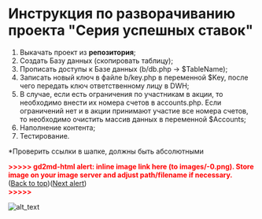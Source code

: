 # Инструкция по разворачиванию проекта **"Серия успешных ставок"**



1.  Выкачать проект из **репозитория**;
2.  Создать Базу данных (скопировать таблицу);
3.  Прописать доступы к Базе данных (b/db.php -> $TableName);
4.  Записать новый ключ в файле  b/key.php в переменной $Key, после чего передать ключ ответственному лицу в DWH;
5.  В случае, если есть ограничения по участникам в акции, то необходимо внести их номера счетов в accounts.php. Если ограничений нет и в акции принимают участие все номера счетов, то необходимо очистить массив данных в переменной $Accounts;
6.  Наполнение контента;
7.  Тестирование.

*Проверить ссылки в шапке, должны быть абсолютными



<p id="gdcalert1" ><span style="color: red; font-weight: bold">>>>>>  gd2md-html alert: inline image link here (to images/-0.png). Store image on your image server and adjust path/filename if necessary. </span><br>(<a href="#">Back to top</a>)(<a href="#gdcalert2">Next alert</a>)<br><span style="color: red; font-weight: bold">>>>>> </span></p>


![alt_text](images/-0.png "image_tooltip")
